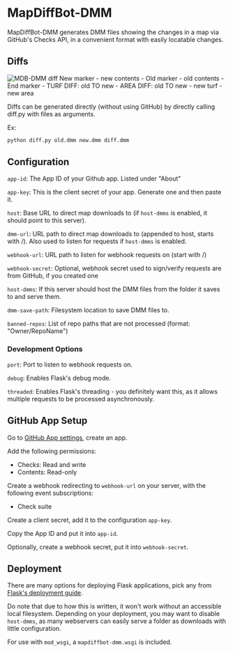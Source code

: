 # MapDiffBot-DMM

MapDiffBot-DMM generates DMM files showing the changes in a map via GitHub's Checks API, in a convenient format with easily locatable changes.

## Diffs

![MDB-DMM diff New marker - new contents - Old marker - old contents - End marker - TURF DIFF: old TO new - AREA DIFF: old TO new - new turf - new area](https://i.imgur.com/YBW6iq9.png)

Diffs can be generated directly (without using GitHub) by directly calling diff.py with files as arguments.

Ex:

```sh
python diff.py old.dmm new.dmm diff.dmm
```

## Configuration

`app-id`: The App ID of your Github app. Listed under "About"

`app-key`: This is the client secret of your app. Generate one and then paste it.

`host`: Base URL to direct map downloads to (if `host-dmms` is enabled, it should point to this server).

`dmm-url`: URL path to direct map downloads to (appended to host, starts with /). Also used to listen for requests if `host-dmms` is enabled.

`webhook-url`: URL path to listen for webhook requests on (start with /)

`webhook-secret`: Optional, webhook secret used to sign/verify requests are from GitHub, if you created one

`host-dmms`: If this server should host the DMM files from the folder it saves to and serve them.

`dmm-save-path`: Filesystem location to save DMM files to.

`banned-repos`: List of repo paths that are not processed (format: "Owner/RepoName")

### Development Options

`port`: Port to listen to webhook requests on.

`debug`: Enables Flask's debug mode.

`threaded`: Enables Flask's threading - you definitely want this, as it allows multiple requests to be processed asynchronously.

## GitHub App Setup

Go to [GitHub App settings](https://github.com/settings/apps), create an app.

Add the following permissions:

- Checks: Read and write
- Contents: Read-only

Create a webhook redirecting to `webhook-url` on your server, with the following event subscriptions:

- Check suite

Create a client secret, add it to the configuration `app-key`.

Copy the App ID and put it into `app-id`.

Optionally, create a webhook secret, put it into `webhook-secret`.

## Deployment

There are many options for deploying Flask applications, pick any from [Flask's deployment guide](https://flask.palletsprojects.com/en/1.1.x/deploying/#deployment).

Do note that due to how this is written, it won't work without an accessible local filesystem. Depending on your deployment, you may want to disable `host-dmms`, as many webservers can easily serve a folder as downloads with little configuration.

For use with `mod_wsgi`, a `mapdiffbot-dmm.wsgi` is included.
